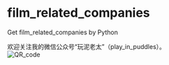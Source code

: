 # film_related_companies
Get film_related_companies by Python

欢迎关注我的微信公众号“玩泥老太”（play_in_puddles）。  
![QR_code](https://mmbiz.qpic.cn/mmbiz_jpg/mNsZFKHvnMpXlXWVtxUbxNFS4yEAicg3qbrEENeN1Viatyjrvzg0ia1SgS55IozL5P46yeNXDIx5eNoW6afSjM00g/0?wx_fmt=jpeg)
